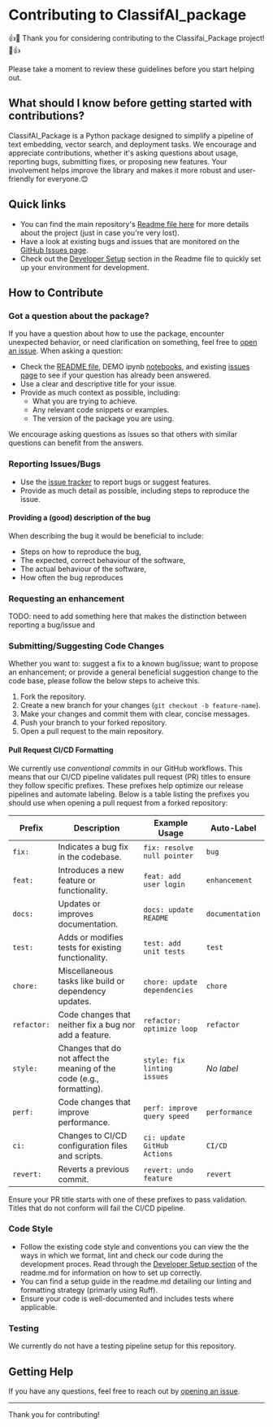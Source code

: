 # Contributing to ClassifAI_package

👍🎉 Thank you for considering contributing to the Classifai_Package project! 🎉👍

Please take a moment to review these guidelines before you start helping out.


## What should I know before getting started with contributions?
ClassifAI_Package is a Python package designed to simplify a pipeline of text embedding, vector search, and deployment tasks. We encourage and appreciate contributions, whether it's asking questions about usage, reporting bugs, submitting fixes, or proposing new features. Your involvement helps improve the library and makes it more robust and user-friendly for everyone.😊


## Quick links
- You can find the main repository's [Readme file here](./README.md) for more details about the project (just in case you're very lost).
- Have a look at existing bugs and issues that are monitored on the [GitHub Issues page](https://github.com/classifAI_package/issues).
- Check out the [Developer Setup](./README.md#developer-setup) section in the Readme file to quickly set up your environment for development.


## How to Contribute

### Got a question about the package?
If you have a question about how to use the package, encounter unexpected behavior, or need clarification on something, feel free to [open an issue](#). When asking a question:

- Check the [README file](./README.md), DEMO ipynb [notebooks](./DEMO/), and existing [issues page](https://github.com/classifAI_package/issues) to see if your question has already been answered.
- Use a clear and descriptive title for your issue.
- Provide as much context as possible, including:
  - What you are trying to achieve.
  - Any relevant code snippets or examples.
  - The version of the package you are using.

We encourage asking questions as issues so that others with similar questions can benefit from the answers.


### Reporting Issues/Bugs
- Use the [issue tracker](https://github.com/classifAI_package/issues) to report bugs or suggest features.
- Provide as much detail as possible, including steps to reproduce the issue.
#### Providing a (good) description of the bug
When describing the bug it would be beneficial to include:
- Steps on how to reproduce the bug,
- The expected, correct behaviour of the software,
- The actual behaviour of the software,
- How often the bug reproduces

### Requesting an enhancement
TODO: need to add something here that makes the distinction between reporting a bug/issue and


### Submitting/Suggesting Code Changes
Whether you want to: suggest a fix to a known bug/issue; want to propose an enhancement; or provide a general beneficial suggestion change to the code base, please follow the below steps to acheive this.

1. Fork the repository.
2. Create a new branch for your changes (`git checkout -b feature-name`).
3. Make your changes and commit them with clear, concise messages.
4. Push your branch to your forked repository.
5. Open a pull request to the main repository.

#### Pull Request CI/CD Formatting
We currently use _conventional commits_ in our GitHub workflows. This means that our CI/CD pipeline validates pull request (PR) titles to ensure they follow specific prefixes. These prefixes help optimize our release pipelines and automate labeling. Below is a table listing the prefixes you should use when opening a pull request from a forked repository:

| Prefix       | Description                                      | Example Usage               | Auto-Label       |
|--------------|--------------------------------------------------|-----------------------------|------------------|
| `fix:`       | Indicates a bug fix in the codebase.             | `fix: resolve null pointer` | `bug`           |
| `feat:`      | Introduces a new feature or functionality.       | `feat: add user login`      | `enhancement`   |
| `docs:`      | Updates or improves documentation.               | `docs: update README`       | `documentation` |
| `test:`      | Adds or modifies tests for existing functionality. | `test: add unit tests`      | `test`          |
| `chore:`     | Miscellaneous tasks like build or dependency updates. | `chore: update dependencies` | `chore`         |
| `refactor:`  | Code changes that neither fix a bug nor add a feature. | `refactor: optimize loop`   | `refactor`      |
| `style:`     | Changes that do not affect the meaning of the code (e.g., formatting). | `style: fix linting issues` | _No label_      |
| `perf:`      | Code changes that improve performance.           | `perf: improve query speed` | `performance`   |
| `ci:`        | Changes to CI/CD configuration files and scripts. | `ci: update GitHub Actions` | `CI/CD`         |
| `revert:`    | Reverts a previous commit.                       | `revert: undo feature`      | `revert`        |

Ensure your PR title starts with one of these prefixes to pass validation. Titles that do not conform will fail the CI/CD pipeline.


### Code Style
- Follow the existing code style and conventions you can view the the ways in which we format, lint and check our code during the development proces. Read through the [Developer Setup section](./README.md#developer-setup) of the readme.md for information on how to set up correctly.
- You can find a setup guide in the readme.md detailing our linting and formatting strategy (primarly using Ruff).
- Ensure your code is well-documented and includes tests where applicable.


### Testing
We currently do not have a testing pipeline setup for this repository.


## Getting Help
If you have any questions, feel free to reach out by [opening an issue](https://github.com/classifAI_package/issues).

---

Thank you for contributing!
